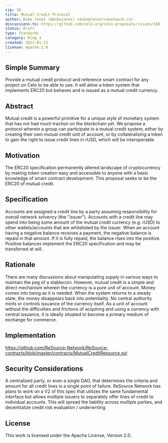 ```yaml
---
cip: 36
title: Mutual Credit Protocol
author: Duke Jones (@dukejones) <duke@resourcenetwork.co>
discussions-to: https://github.com/celo-org/celo-proposals/issues/168
status: Draft
type: Standards
category: Ring 3
created: 2021-01-23
license: Apache 2.0
---
```


## Simple Summary
Provide a mutual credit protocol and reference smart contract for any project on Celo to be able to use.  It will allow a token system that implements ERC20 but behaves and is issued as a mutual credit currency.

## Abstract
Mutual credit is a powerful primitive for a unique style of monetary system that has not had much traction on the blockchain yet. We propose a protocol wherein a group can participate in a mutual credit system, either by creating their own mutual credit unit of account, or by collateralizing a token to gain the right to issue credit lines in rUSD, which will be interoperable.

## Motivation
The ERC20 specification permanently altered landscape of cryptocurrency by making token creation easy and accessible to anyone with a basic knowledge of smart contract development. This proposal seeks to be the ERC20 of mutual credit.

## Specification
Accounts are assigned a credit line by a party assuming responsibility for overall network solvency (the "issuer").  Accounts with a credit line may spend into being some amount of the mutual credit currency (e.g. rUSD) to other wallets/accounts that are whitelisted by the issuer.  When an account having a negative balance receives a payment, the negative balance is repaid in that amount.  If it is fully repaid, the balance rises into the positive. Positive balances implement the ERC20 specification and may be transferred at will.

## Rationale
There are many discussions about manipulating supply in various ways to maintain the peg of a stablecoin.  However, mutual credit is a simple and direct mechanism wherein the currency is a pure unit of account. Money comes into being as it is needed.  When the system returns to a steady state, the money disappears back into potentiality. No central authority mints or controls issuance of the currency itself.  As a unit of account without the difficulties and frictions of acquiring and using a currency with central issuance, it is ideally situated to become a primary medium of exchange for commerce.

## Implementation
https://github.com/ReSource-Network/ReSource-contracts/blob/master/contracts/MutualCreditResource.sol

## Security Considerations
A centralized party, or even a single DAO, that determines the criteria and amount for all credit lines is a single point of failure. 
ReSource Network has plans to work on a V2 of this spec that utilizes the same fundamental interface but allows multiple issuers to separately offer lines of credit to individual accounts.  This will spread the liability across multiple parties, and decentralize credit risk evaluation / underwriting.


## License
This work is licensed under the Apache License, Version 2.0.

